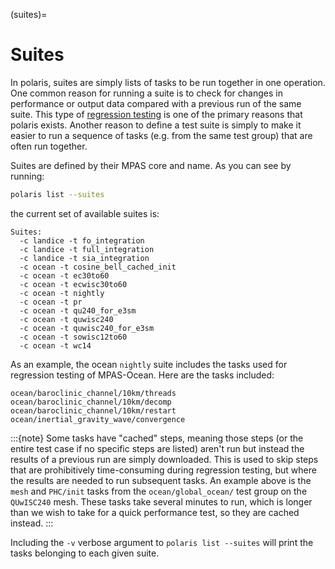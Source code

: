 (suites)=

# Suites

In polaris, suites are simply lists of tasks to be run together
in one operation.  One common reason for running a suite is to check for
changes in performance or output data compared with a previous run of the
same suite.  This type of
[regression testing](https://en.wikipedia.org/wiki/Regression_testing) is one
of the primary reasons that polaris exists. Another reason to define a test
suite is simply to make it easier to run a sequence of tasks (e.g. from
the same test group) that are often run together.

Suites are defined by their MPAS core and name.  As you can see by
running:

```bash
polaris list --suites
```

the current set of available suites is:

```none
Suites:
  -c landice -t fo_integration
  -c landice -t full_integration
  -c landice -t sia_integration
  -c ocean -t cosine_bell_cached_init
  -c ocean -t ec30to60
  -c ocean -t ecwisc30to60
  -c ocean -t nightly
  -c ocean -t pr
  -c ocean -t qu240_for_e3sm
  -c ocean -t quwisc240
  -c ocean -t quwisc240_for_e3sm
  -c ocean -t sowisc12to60
  -c ocean -t wc14
```

As an example, the ocean `nightly` suite includes the tasks used
for regression testing of MPAS-Ocean.  Here are the tasks included:

```none
ocean/baroclinic_channel/10km/threads
ocean/baroclinic_channel/10km/decomp
ocean/baroclinic_channel/10km/restart
ocean/inertial_gravity_wave/convergence

```

:::{note}
Some tasks have "cached" steps, meaning those steps (or the entire test
case if no specific steps are listed) aren't run but instead the results
of a previous run are simply downloaded.  This is used to skip steps that
are prohibitively time-consuming during regression testing, but where the
results are needed to run subsequent tasks.  An example above is the
`mesh` and `PHC/init` tasks from the `ocean/global_ocean/`
test group on the `QUwISC240` mesh.  These tasks take several minutes to
run, which is longer than we wish to take for a quick performance test,
so they are cached instead.
:::

Including the `-v` verbose argument to `polaris list --suites` will
print the tasks belonging to each given suite.
